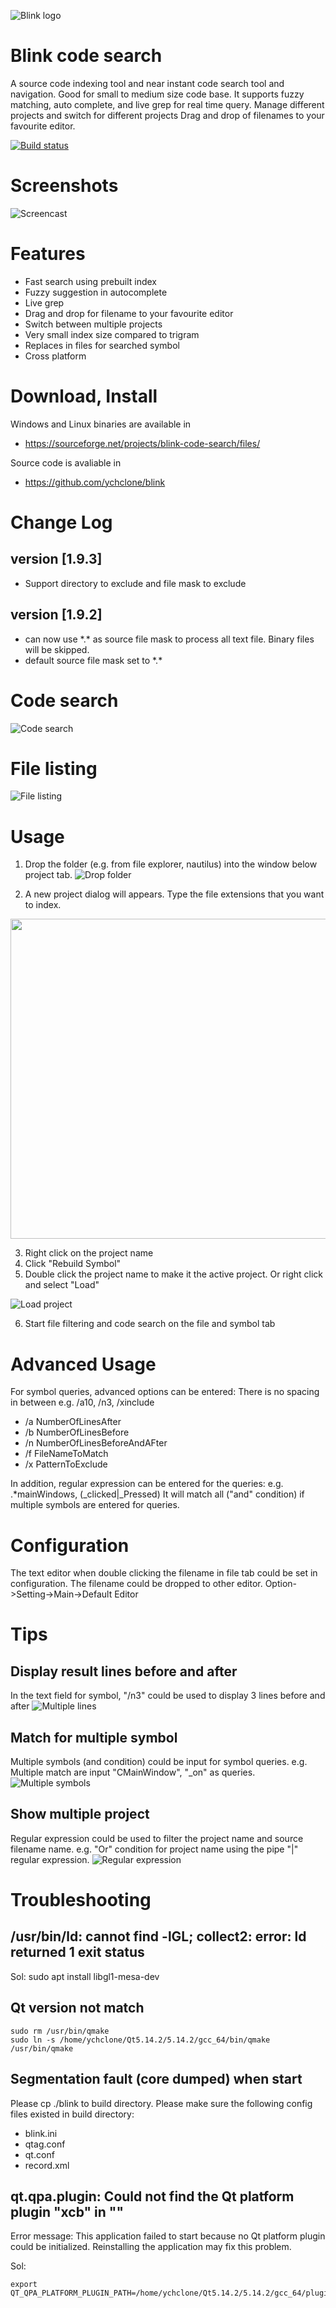 ![Blink logo](https://raw.githubusercontent.com/ychclone/blink/master/Resources/Images/graphics3.png)

# Blink code search
A source code indexing tool and near instant code search tool and navigation. Good for small to medium size code base. It supports fuzzy matching, auto complete,
and live grep for real time query.
Manage different projects and switch for different projects
Drag and drop of filenames to your favourite editor.

[![Build status](https://ci.appveyor.com/api/projects/status/afn8q3ai3e7wphrf?svg=true)](https://ci.appveyor.com/project/ychclone/blink)

# Screenshots
![Screencast](https://raw.githubusercontent.com/ychclone/blink/master/Screencast/Usage.gif)

# Features
* Fast search using prebuilt index
* Fuzzy suggestion in autocomplete
* Live grep
* Drag and drop for filename to your favourite editor 
* Switch between multiple projects
* Very small index size compared to trigram
* Replaces in files for searched symbol
* Cross platform

# Download, Install

Windows and Linux binaries are available in
* https://sourceforge.net/projects/blink-code-search/files/

Source code is avaliable in
* https://github.com/ychclone/blink

# Change Log

## version [1.9.3]

- Support directory to exclude and file mask to exclude
 
## version [1.9.2]
  
- can now use \*.\* as source file mask to process all text file. Binary files will be skipped.
- default source file mask set to \*.\*

# Code search
![Code search](https://raw.githubusercontent.com/ychclone/blink/master/Screenshot/blink_codesearch.png)

# File listing
![File listing](https://raw.githubusercontent.com/ychclone/blink/master/Screenshot/blink_filelisting.png)

# Usage

1. Drop the folder (e.g. from file explorer, nautilus) into the window below
project tab.
![Drop folder](https://raw.githubusercontent.com/ychclone/blink/master/Screenshot/usage_drop_folder.png)

2. A new project dialog will appears. Type the file extensions that you want to index.

<img src="https://raw.githubusercontent.com/ychclone/blink/master/Screenshot/usage_new_project.png" width="512">

3. Right click on the project name
4. Click "Rebuild Symbol"
5. Double click the project name to make it the active project.
Or right click and select "Load"

![Load project](https://raw.githubusercontent.com/ychclone/blink/master/Screenshot/usage_load_project.png)

6. Start file filtering and code search on the file and symbol tab

# Advanced Usage

For symbol queries, advanced options can be entered:
There is no spacing in between e.g. /a10, /n3, /xinclude

* /a NumberOfLinesAfter
* /b NumberOfLinesBefore
* /n NumberOfLinesBeforeAndAFter
* /f FileNameToMatch
* /x PatternToExclude

In addition, regular expression can be entered for the queries:
e.g. .*mainWindows, (_clicked|_Pressed)
It will match all ("and" condition) if multiple symbols are entered for
queries.

# Configuration

The text editor when double clicking the filename in file tab
could be set in configuration. The filename could be dropped to
other editor.
Option->Setting->Main->Default Editor

# Tips

## Display result lines before and after
In the text field for symbol, "/n3" could be used to display 3 lines before and after
![Multiple lines](https://raw.githubusercontent.com/ychclone/blink/master/Screenshot/blink_multiple_lines.png)

## Match for multiple symbol
Multiple symbols (and condition) could be input for symbol queries.
e.g. Multiple match are input "CMainWindow", "_on" as queries.
![Multiple symbols](https://raw.githubusercontent.com/ychclone/blink/master/Screenshot/blink_multiple_symbols.png)

## Show multiple project
Regular expression could be used to filter the project name and source filename name.
e.g. "Or" condition for project name using the pipe "|" regular expression.
![Regular expression](https://raw.githubusercontent.com/ychclone/blink/master/Screenshot/blink_regular_expression.png)

# Troubleshooting

## /usr/bin/ld: cannot find -lGL; collect2: error: ld returned 1 exit status
Sol: sudo apt install libgl1-mesa-dev

## Qt version not match
```
sudo rm /usr/bin/qmake
sudo ln -s /home/ychclone/Qt5.14.2/5.14.2/gcc_64/bin/qmake /usr/bin/qmake
```

## Segmentation fault (core dumped) when start
Please cp ./blink to build directory.
Please make sure the following config files existed in build directory:
- blink.ini
- qtag.conf
- qt.conf
- record.xml 

## qt.qpa.plugin: Could not find the Qt platform plugin "xcb" in ""
Error message: This application failed to start because no Qt platform plugin
could be initialized. Reinstalling the application may fix this problem.

Sol: 
```
export QT_QPA_PLATFORM_PLUGIN_PATH=/home/ychclone/Qt5.14.2/5.14.2/gcc_64/plugins/platforms
```


